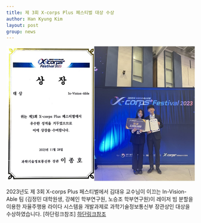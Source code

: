 ```yaml
---
title: 제 3회 X-corps Plus 페스티벌 대상 수상
author: Han Kyung Kim
layout: post
group: news
---
```


 <img src="/static/img/news/Xcorps.jpg" alt="MR5 2220 empty" class="img-responsive">

 2023년도 제 3회 X-corps Plus 페스티벌에서 김대유 교수님이 이끄는 In-Vision-Able 팀 (김정민 대학원생, 강혜인 학부연구원, 노승조 학부연구원)이 레이저 빔 분할을 이용한 자율주행용 라이다 시스템을 개발과제로 과학기술정보통신부 장관상인 대상을 수상하였습니다.
 [하단링크참조]
 <a href="https://www.inha.ac.kr/kr/952/subview.do?&enc=Zm5jdDF8QEB8JTJGYmJzJTJGa3IlMkYxMSUyRjM1OTI2JTJGYXJ0Y2xWaWV3LmRvJTNG">하단링크참조</a>